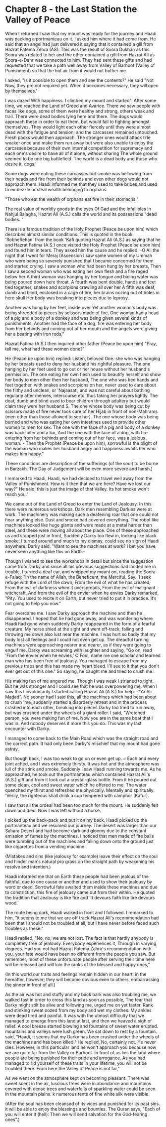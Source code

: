 Chapter 8 - the Last Station the Valley of Peace
================================================

When I returned I saw that my mount was ready for the journey and Haadi
was packing a portmanteau on it. I asked him where it had come from. He
said that an angel had just delivered it saying that it contained a gill
from Hazrat Fatema Zehra (AS). This was the result of Soora Dukhan as
this Soora was related to her and the other contained a gift from Hazrat
All as Soora-e-Dahr was connected to him. They had sent these gifts and
had requested that we take a path well away from Valley of Barhoot
(Valley of Punishment) so that the hot air from it would not bother
me.

I asked, "Is it possible to open them and see the contents?" He said
"Not Now, they pre not required yet. When it becomes necessary, they
will open by themselves.'

I was dazed With happiness. I climbed my mount and started". After some
time, we reached the Land of Greed and Avarice. There we saw people with
faces like dogs, some of them were healthy and strong, others weak and
trail. There were dead bodies lying here and there. The dogs would
approach these in order to eat them, but would fall to fighting amongst
themselves. They would light each other fiercely until they were almost
dead with the fatigue and tension; and the carcasses remained untouched.
Fresh packs would then approach. The stronger ones would attack tr1e
weaker once and make them run away but were also unable to enjoy the
carcasses because of their own internal competition for supremacy and
each one's desire to have all of it alone, without sharing The whole
ground seemed to be one big battlefield 'The world is a dead body and
those who desire it, dogs.'

Some dogs were eating these carcasses but smoke was bellowing from
their heads and fire from their behinds and even other dogs would not
approach them. Haadi informed me that they used to take bribes and used
to embezzle or steal wealth belonging to orphans.

"Those who eat the wealth of orphans eat fire in their stomachs."

The real value of worldly goods in the eyes Of Gad and the Infallibles
In Nahjul Balagha, Hazrat All (A.S.) calls the world and its possessions
"dead bodies. "

There is a famous tradition of the Holy Prophet (Peace be upon him)
which describes almost similar conditions. This is quoted in the book
'RobheRehan' from the book 'Kafi quoting Hazrat Ali (A.S.) as saying
that he and Hazrat Fatima (A.S.) once visited the Holy Prophet (Peace be
upon him) and found him in tears. They asked him the cause and he
replied. -O Ali the night that I went for Meraj (Ascension I saw same
women of my Ummah who were being so severely punished that I became
concerned for them and started crying. I saw a woman who had been hung
by her breasts, Then I saw a second woman who was eating her own flesh
and a fire raged below her A third woman was hanging by her tongue and
biding water was being poured down here throat. A fourth was bent
double, hands and feet tied together, snakes and scorpions crawling all
over her A fifth was deaf, dumb and blind, enclosed in a cage of tire,
her brains oozing out of holes in hero skull Her body was breaking into
pieces due to leprosy.

Another was hung by her feet, inside over Yet another woman's body was
being shredded to pieces by scissors made of fire. One woman had a head
of a pig and a body of a donkey and was being given several kinds of
punishments. Another had the face of a dog, fire was entering her body
from her behinds and coming out of her mouth and the angels were giving
her a beating with iron rods,"

Hazrat Fatima (A.S.) then inquired other father (Peace be upon him)
"Pray, tell me, what had these women done?"

He (Peace be upon him) replied: Listen, beloved One. she who was
hanging by her breasts used to deny her husband his rightful pleasure.
The one hanging by her feet used to go out or her house without her
husband's permission. The one eating her own flesh used to beautify
herself and show her body to men other then her husband, The one who was
tied hands and feet together, with snakes and scorpions on her, never
used to care about the filthy and unclean, or 'Najaasat', and was not
careful about bathing regularly after menses, intercourse etc. thus
taking her prayers lightly. The deaf, dumb and blind used to bear
children through adultery but would claim they were her husband S. The
one whose body was being cut by scissors made of fire never took care of
her Hijab in front of non-Mahrams (men other than those allowed to see
her). The one whose body was being burned and who was eating her own
intestines used to provide other women to men for sex. The one with the
face of a pig and body of a donkey was back-biter and a liar, And the
one with the face of a dog, with fire entering from her behinds and
coming out of her face, was a jealous woman. - Then the Prophet (Peace
be upon him), sorrowful is the plight of the woman who makes her husband
angry and happiness awaits her who makes him happy."

These conditions are description of the sufferings (of the soul) to be
borne in Barzakh. The Day of Judgement will be even more severe and
harsh.)

I remarked to Haadi, Haadi, we had decided to travel well away from the
Valley of Punishment. How is it then that we are here? Have we lost our
way?" He said, this is just the image of that Valley. Its hot smoke
won't reach you."

We came out of the Land of Greed to enter the Land of Jealousy. In this
there were numerous workshops. Dark men resembling Darkies were at work.
The machinery was making such a deafening roar that one could not hear
anything else. Dust and smoke had covered everything. The robot like
machines looked like huge giants and were made at a metal harder than
steel, and these were moving all about the place. One of these
approached us and stopped just in front, Suddenly Darky too flew in,
looking like black smoke. I turned around and much to my dismay, could
see no sign of Haadi anywhere. Darky said. "Want to see the machines at
work? I bet you have never seen anything like this on Earth.-

Though I wished to see the workshops in detail but since the suggestion
came from Darky and since all his previous suggestions had landed me in
trouble, I turned a deaf ear, and whipped my mount on, reading the
Soora-e-Falaq: "In the name of Allah, the Beneficent, the Merciful. Say.
'I seek refuge with the Lord of the dawn, From the evil of what he has
created, From the evil of darkness when it overspreads, From the evil of
malignant witchcraft, And from the evil of the envier when he envies
Darky remarked, "Pity. You used to recite it on Earth, but never tried
to put it in practice. It’s not going to help you now."

Fear overcame me. I saw Darky approach the machine and then he
disappeared. I hoped that he had gone away, and was wondering where
Haadi had gone when suddenly Darky reappeared in the form of a fearful
creature. My horse shied at the sight and went off-track, falling and
throwing me down also lust near the machine. I was hurt so badly that my
body lost all feelings and I could not even get up. The dreadful turning
machines were approaching nearer and nearer, as if they were going to
engulf me. Darky was screaming with laughter and saying, "Go on, read
'From the envier when he envies,' O Fool, name me one scholar and
learned man who has been free of jealousy. You managed to escape from my
previous traps and this has made my heart bleed. I'll see to it that you
don't ever get out of this one." So saying, he caught me and tried to
crush me.

His making fun of me angered me. Though I was weak I strianed to tight.
But he was stronger and I could see that he was overpowering me. When I
saw this I involuntarily I started calling Hazrat Ali (A.S.) for
help: -"Ya Ali Madad". No sooner had I said this, all the machines which
had been about to crush 'me, suddenly started a disorderly retreat and
in the process crashed into each other, breaking into pieces Darky too
tried to run away, but was crushed under the wheels of a giant roller. I
said, "Wretched person, you were making fun of me. Now you are in the
same boat that I was in. And nobody deserves it more this you do. This
was my last encounter with Darky.

I managed to come back to the Main Road which was the straight road and
the correct path. It had only been Darky's mischief that my mount had
gone astray.

But though back, I was too weak to go on or even get up. ~ Each and
every joint ached, and I was extremely thirsty. It was hot and the
atmosphere was lull of the stink and smoke. Suddenly I saw Haadi running
towards me. As he approached, he took out the portmanteau which
contained Hazrat Ali's (A.S.) gift and from it took out a crystal-glass
bottle. From it he poured out some clean, cool and sweet water which he
offered to me. The water quenched my thirst and refreshed me physically.
Mentally and spiritually: 'Verily, the righteous shall drink a cup
tempered with camphor (Kafur).

I saw that all the ordeal had been too much for the mount. He suddenly
felt down and died. Now I was left without a horse.

I picked up the back-pack and put it on my back. Haadi picked up the
portmanteau and we resumed our journey. The desert was larger than our
Sahara Desert and had become dark and gloomy due to the constant
emission of fumes by the machines. I noticed that men made of fire balls
were tumbling out of the machines and falling down onto the ground just
like cigarettes from a vending machine.

(Mistakes and sins (like jealousy for example) leave their effect on
the soul and hinder man's natural pro grass on the straight path by
weakening his resolve and intention.)

Haadi informed me that on Earth these people had been jealous of the
faithful, due to one cause or another and used to show their jealousy by
word or deed. Sorrowful fate awaited them inside these machines and due
to constriction, this fire of jealousy came out from their within. He
quoted the tradition that Jealousy is like fire and 'It devours faith
like tire devours wood.'

The route being dark, Haadi walked in front and I followed. I remarked
to him, "it seems to me that we are off track Hazrat Ali's
recommendation had been that I should not be troubled at all, but I have
never before faced such troubles as these."

Haadi replied, "No, no, we are not lost. The fact is that hardly
anybody is completely free of jealousy. Everybody experiences it,
Through in varying degrees. Had you not had Hazrat Fatema Zahra's
recommendation with you, your fate would have been no different from the
people you saw. But remember, most of these unfortunate people after
serving their time here will be released and will loin the ranks of the
blessed and happy ones,"

(In this world our traits and feelings remain hidden in our heart; in
the hereafter, however; they will become obvious even to others,
embarrassing the sinner in front of all.)

As the air was hot and stuffy and my back bark was also troubling me,
we walked fast in order to cross this land as soon as possible, The fear
that Darky might stilt be alive and following me, urged me on yet
faster. Rank and stinking sweat oozed from my body and wet my clothes.
My ankles were dead tired and painful. It was with the utmost difficulty
that we managed to emerge from this land at last, and then we heaved a
sigh of relief. A cool breeze started blowing and fountains of sweet
water erupted. mountains and valleys were lush green. We sat down to
rest by a fountain. said, "Haadi, it seems that my Darky has been
crushed under the wheels of the machines and has been killed." He
replied, No, certainly not. He never dies. However, in this particular
land he won't approach you because now we are quite far from the Valley
or Barhoot. In front of us lies the land where people are being punished
for their pride and arrogance. As you had managed to rid yourself of
these traits in your lifetime, you will not be troubled there. From here
the Valley of Peace is not far,"

As we went on the atmosphere kept on becoming pleasant. There was sweet
scent in the air, luscious trees were in abundance and mountains covered
with dense trees and waterfalls of sparkling water could be seen. In the
mountain plains. k numerous tents of fine white silk were visible.

(After the soul has been cleansed of its vices and punished for its
past sins. it will be able to enjoy the blessings and bounties. The
Quran says, "Each of you will enter it (hell): Then we will send
salvation for the God-fearing ones".)


